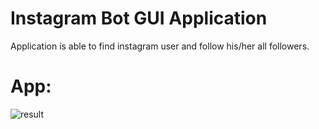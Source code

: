 # Instagram Bot GUI Application
Application is able to find instagram user and follow his/her all followers.

# App:
![result](https://user-images.githubusercontent.com/106172218/207647345-2b2e67b0-cbce-42e2-af61-995682f22ece.jpg)
